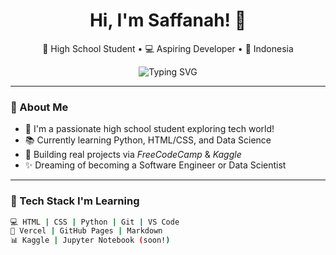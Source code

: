 <h1 align="center">Hi, I'm Saffanah! 👋</h1>
<p align="center">
  🧠 High School Student • 💻 Aspiring Developer • 📍 Indonesia
</p>

<p align="center">
  <img src="https://readme-typing-svg.demolab.com?font=Fira+Code&size=20&pause=1000&color=F77AC9&center=true&vCenter=true&width=435&lines=I'm+learning+Web+Dev+%26+Data+Science!;Follow+my+learning+journey+here~" alt="Typing SVG" />
</p>

---

### 💫 About Me
- 🏫 I'm a passionate high school student exploring tech world!
- 📚 Currently learning Python, HTML/CSS, and Data Science
- 🎯 Building real projects via *FreeCodeCamp* & *Kaggle*
- ✨ Dreaming of becoming a Software Engineer or Data Scientist

---

### 🌱 Tech Stack I'm Learning
```bash
💻 HTML | CSS | Python | Git | VS Code
🚀 Vercel | GitHub Pages | Markdown
📊 Kaggle | Jupyter Notebook (soon!)
